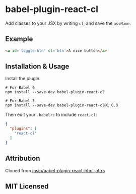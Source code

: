 # babel-plugin-react-cl

Add classes to your JSX by writing `cl`, and save the `assName`.

## Example

```html
<a id='toggle-btn' cl='btn'>A nice button</a>
```

## Installation & Usage

Install the plugin:

```
# For Babel 6
npm install --save-dev babel-plugin-react-cl

# For Babel 5
npm install --save-dev babel-plugin-react-cl@1.0.0
```

Then edit your `.babelrc` to include `react-cl`:

```json
{
  "plugins": [
    "react-cl"
  ]
}
```

## Attribution

Cloned from [insin/babel-plugin-react-html-attrs](https://github.com/insin/babel-plugin-react-html-attrs)

## MIT Licensed